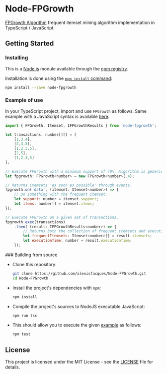 # Node-FPGrowth
[FPGrowth Algorithm](https://en.wikibooks.org/wiki/Data_Mining_Algorithms_In_R/Frequent_Pattern_Mining/The_FP-Growth_Algorithm) frequent itemset mining algorithm implementation in TypeScript / JavaScript.

## Getting Started

### Installing

This is a [Node.js](https://nodejs.org/en/) module available through the [npm registry](https://www.npmjs.com/).

Installation is done using the [`npm install` command](https://docs.npmjs.com/getting-started/installing-npm-packages-locally):

```bash
npm install --save node-fpgrowth
```

### Example of use

In your TypeScript project, import and use `FPGrowth` as follows. Same example with a JavaScript syntax is available [here](./examples/example.js).

```js
import { FPGrowth, Itemset, IFPGrowthResults } from 'node-fpgrowth';

let transactions: number[][] = [
    [1,3,4],
    [2,3,5],
    [1,2,3,5],
    [2,5],
    [1,2,3,5]
];

// Execute FPGrowth with a minimum support of 40%. Algorithm is generic.
let fpgrowth: FPGrowth<number> = new FPGrowth<number>(.4);

// Returns itemsets 'as soon as possible' through events.
fpgrowth.on('data', (itemset: Itemset<number>) => {
    // Do something with the frequent itemset.
    let support: number = itemset.support;
    let items: number[] = itemset.items;
});

// Execute FPGrowth on a given set of transactions.
fpgrowth.exec(transactions)
    .then( (result: IFPGrowthResults<number>) => {
        // Returns both the collection of frequent itemsets and execution time in millisecond.
        let frequentItemsets: Itemset<number>[] = result.itemsets;
        let executionTime: number = result.executionTime;
    });

```


### Building from source

- Clone this repository:
  ```bash
  git clone https://github.com/alexisfacques/Node-FPGrowth.git
  cd Node-FPGrowth
  ```
- Install the project's dependencies with `npm`:
  ```bash
  npm install
  ```
- Compile the project's sources to NodeJS executable JavaScript:
  ```bash
  npm run tsc
  ```
- This should allow you to execute the given [example](./examples/example.js) as follows:
  ```bash
  npm test
  ```

## License

This project is licensed under the MIT License - see the [LICENSE](LICENSE) file for details.
